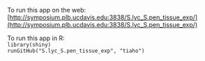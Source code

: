 To run this app on the web:  
[http://symposium.plb.ucdavis.edu:3838/S.lyc_S.pen_tissue_exp/](http://symposium.plb.ucdavis.edu:3838/S.lyc_S.pen_tissue_exp/)

To run this app in R:  
`library(shiny)`  
`runGitHub("S.lyc_S.pen_tissue_exp", "tiaho")`